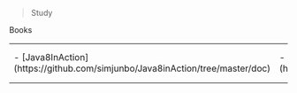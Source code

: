 
>Study

Books
<table text-align="center">
<tr>
<td width="30%">
- [Java8InAction](https://github.com/simjunbo/Java8inAction/tree/master/doc)
</td>
<td width="30%">
- [SpringInAction](https://github.com/simjunbo/SpringInAction/tree/master/doc)
</td>
<td width="30%">
- [Spring5.0마이크로서비스2/e](https://github.com/simjunbo/core-study-record/blob/master/%EC%8A%A4%ED%94%84%EB%A7%81%205.0%20%EB%A7%88%EC%9D%B4%ED%81%AC%EB%A1%9C%EC%84%9C%EB%B9%84%EC%8A%A4%202-e/keyword.md)
</td>
</tr>
</table>
